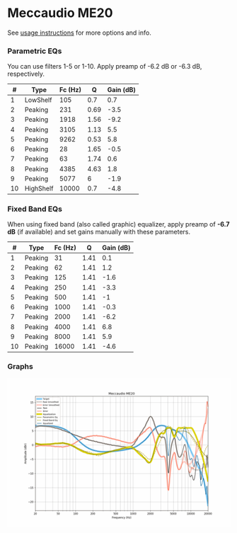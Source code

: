 # Meccaudio ME20
See [usage instructions](https://github.com/jaakkopasanen/AutoEq#usage) for more options and info.

### Parametric EQs
You can use filters 1-5 or 1-10. Apply preamp of -6.2 dB or -6.3 dB, respectively.

|   # | Type      |   Fc (Hz) |    Q |   Gain (dB) |
|-----|-----------|-----------|------|-------------|
|   1 | LowShelf  |       105 | 0.7  |         0.7 |
|   2 | Peaking   |       231 | 0.69 |        -3.5 |
|   3 | Peaking   |      1918 | 1.56 |        -9.2 |
|   4 | Peaking   |      3105 | 1.13 |         5.5 |
|   5 | Peaking   |      9262 | 0.53 |         5.8 |
|   6 | Peaking   |        28 | 1.65 |        -0.5 |
|   7 | Peaking   |        63 | 1.74 |         0.6 |
|   8 | Peaking   |      4385 | 4.63 |         1.8 |
|   9 | Peaking   |      5077 | 6    |        -1.9 |
|  10 | HighShelf |     10000 | 0.7  |        -4.8 |

### Fixed Band EQs
When using fixed band (also called graphic) equalizer, apply preamp of **-6.7 dB** (if available) and set gains manually with these parameters.

|   # | Type    |   Fc (Hz) |    Q |   Gain (dB) |
|-----|---------|-----------|------|-------------|
|   1 | Peaking |        31 | 1.41 |         0.1 |
|   2 | Peaking |        62 | 1.41 |         1.2 |
|   3 | Peaking |       125 | 1.41 |        -1.6 |
|   4 | Peaking |       250 | 1.41 |        -3.3 |
|   5 | Peaking |       500 | 1.41 |        -1   |
|   6 | Peaking |      1000 | 1.41 |        -0.3 |
|   7 | Peaking |      2000 | 1.41 |        -6.2 |
|   8 | Peaking |      4000 | 1.41 |         6.8 |
|   9 | Peaking |      8000 | 1.41 |         5.9 |
|  10 | Peaking |     16000 | 1.41 |        -4.6 |

### Graphs
![](./Meccaudio%20ME20.png)

